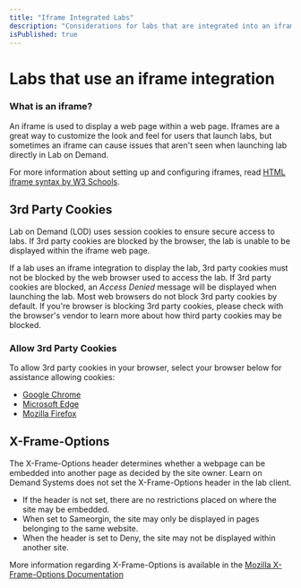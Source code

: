 ```yaml
---
title: "Iframe Integrated Labs"
description: "Considerations for labs that are integrated into an iframe."
isPublished: true
---
```


# Labs that use an iframe integration

### What is an iframe?
An iframe is used to display a web page within a web page. Iframes are a great way to customize the look and feel for users that launch labs, but sometimes an iframe can cause issues that aren't seen when launching lab directly in Lab on Demand. 

For more information about setting up and configuring iframes, read [HTML iframe syntax by W3 Schools](https://www.w3schools.com/html/html_iframe.asp).

## 3rd Party Cookies 

Lab on Demand (LOD) uses session cookies to ensure secure access to labs. If 3rd party cookies are blocked by the browser, the lab is unable to be displayed within the iframe web page. 

If a lab uses an iframe integration to display the lab, 3rd party cookies must not be blocked by the web browser used to access the lab. If 3rd party cookies are blocked, an _Access Denied_ message will be displayed when launching the lab. Most web browsers do not block 3rd party cookies by default. If you're browser is blocking 3rd party cookies, please check with the browser's vendor to learn more about how third party cookies may be blocked.

### Allow 3rd Party Cookies 

To allow 3rd party cookies in your browser, select your browser below for assistance allowing cookies: 
 
- [Google Chrome](https://support.google.com/chrome/answer/95647?co=GENIE.Platform%3DDesktop&hl=en)
- [Microsoft Edge](https://support.microsoft.com/en-us/search?query=enable%20cookies%20in%20edge)    
- [Mozilla Firefox](https://support.mozilla.org/en-US/kb/disable-third-party-cookies)

## X-Frame-Options

The X-Frame-Options header determines whether a webpage can be embedded into another page as decided by the site owner. Learn on Demand Systems does not set the X-Frame-Options header in the lab client.

- If the header is not set, there are no restrictions placed on where the site may be embedded.
- When set to Sameorgin, the site may only be displayed in pages belonging to the same website.
- When the header is set to Deny, the site may not be displayed within another site. 

More information regarding X-Frame-Options is available in the [Mozilla X-Frame-Options Documentation](https://developer.mozilla.org/en-US/docs/Web/HTTP/Headers/X-Frame-Options)